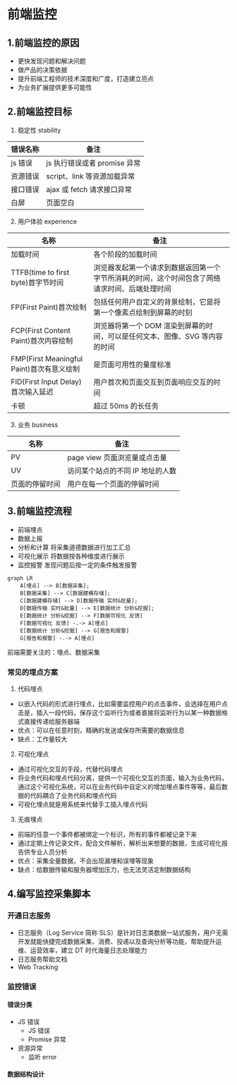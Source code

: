 # 前端监控

## 1.前端监控的原因

- 更快发现问题和解决问题
- 做产品的决策依据
- 提升前端工程师的技术深度和广度，打造建立亮点
- 为业务扩展提供更多可能性

## 2.前端监控目标

1. 稳定性 stability

| 错误名称 | 备注                         |
| -------- | ---------------------------- |
| js 错误  | js 执行错误或者 promise 异常 |
| 资源错误 | script、link 等资源加载异常  |
| 接口错误 | ajax 或 fetch 请求接口异常   |
| 白屏     | 页面空白                     |

2. 用户体验 experience

| 名称                                      | 备注                                                         |
| ----------------------------------------- | ------------------------------------------------------------ |
| 加载时间                                  | 各个阶段的加载时间                                           |
| TTFB(time to first byte)首字节时间        | 浏览器发起第一个请求到数据返回第一个字节所消耗的时间，这个时间包含了网络请求时间、后端处理时间 |
| FP(First Paint)首次绘制                   | 包括任何用户自定义的背景绘制，它是将第一个像素点绘制到屏幕的时刻 |
| FCP(First Content Paint)首次内容绘制      | 浏览器将第一个 DOM 渲染到屏幕的时间，可以是任何文本、图像、SVG 等内容的时间 |
| FMP(First Meaningful Paint)首次有意义绘制 | 是页面可用性的量度标准                                       |
| FID(First Input Delay)首次输入延迟        | 用户首次和页面交互到页面响应交互的时间                       |
| 卡顿                                      | 超过 50ms 的长任务                                           |

3. 业务 business

| 名称           | 备注                             |
| -------------- | -------------------------------- |
| PV             | page view 页面浏览量或点击量     |
| UV             | 访问某个站点的不同 IP 地址的人数 |
| 页面的停留时间 | 用户在每一个页面的停留时间       |



## 3.前端监控流程

- 前端埋点
- 数据上报
- 分析和计算 将采集道德数据进行加工汇总
- 可视化展示 将数据按各种维度进行展示
- 监控报警 发现问题后按一定的条件触发报警

```mermaid
graph LR
	A[埋点] --> B[数据采集];
	B[数据采集] --> C[数据建模存储];
	C[数据建模存储] --> D[数据传输 实时&批量];
	D[数据传输 实时&批量] --> E[数据统计 分析&挖掘];
	E[数据统计 分析&挖掘] --> F[数据可视化 反馈]
	F[数据可视化 反馈] -.-> A[埋点]
	E[数据统计 分析&挖掘] --> G[报告和报警]
	G[报告和报警] -.-> A[埋点]
```

前端需要关注的：埋点、数据采集



### 常见的埋点方案

1. 代码埋点

- 以嵌入代码的形式进行埋点，比如需要监控用户的点击事件，会选择在用户点击是，插入一段代码，保存这个监听行为或者直接将监听行为以某一种数据格式直接传递给服务器端
- 优点：可以在任意时刻，精确的发送或保存所需要的数据信息
- 缺点：工作量较大

2. 可视化埋点

- 通过可视化交互的手段，代替代码埋点
- 将业务代码和埋点代码分离，提供一个可视化交互的页面，输入为业务代码，通过这个可视化系统，可以在业务代码中自定义的增加埋点事件等等，最后数据的代码耦合了业务代码和埋点代码
- 可视化埋点就是用系统来代替手工插入埋点代码

3. 无痕埋点

- 前端的任意一个事件都被绑定一个标识，所有的事件都被记录下来
- 通过定期上传记录文件，配合文件解析，解析出来想要的数据，生成可视化报告供专业人员分析
- 优点：采集全量数据，不会出现漏埋和误埋等现象
- 缺点：给数据传输和服务器增加压力，也无法灵活定制数据结构



## 4.编写监控采集脚本

### 开通日志服务

- 日志服务（Log Service 简称 SLS）是针对日志类数据一站式服务，用户无需开发就能快捷完成数据采集、消费、投递以及查询分析等功能，帮助提升运维、运营效率，建立 DT 时代海量日志处理能力
- 日志服务帮助文档
- Web Tracking

### 监控错误

#### 错误分类

- JS 错误
  - JS 错误
  - Promise 异常
- 资源异常
  - 监听 error

#### 数据结构设计

